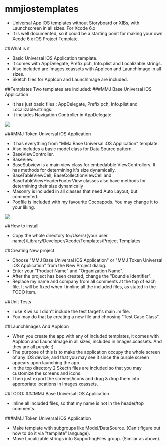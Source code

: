 # mmjiostemplates
* Universal App iOS templates without Storyboard or XIBs, with Launchscreen in all sizes. For Xcode 6.x
* It is well documented, so it could be a starting point for making your own Xcode 6.x iOS Project Template.

##What is it
* Basic Universal iOS Application template.
* It comes with AppDelegate, Prefix.pch, Info.plist and Localizable.strings.
* Also included are Images.xcassets with AppIcon and LaunchImage in all sizes.
* Sketch files for AppIcon and LaunchImage are included.

##Templates
Two templates are included:
###MMJ Base Universal iOS Application
* It has just basic files : AppDelegate, Prefix.pch, Info.plist and Localizable.strings.
* It includes Navigation Controller in AppDelegate.

<img src="https://raw.github.com//mihaelamj/mmjiostemplates/master/Images/Base.png">


###MMJ Token Universal iOS Application
* It has everything from "MMJ Base Universal iOS Application" template.
* Also includes a basic model class for Data Source pattern.
* BaseViewController.
* BaseView.
* BaseSubview is a main view class for embedabble ViewControllers. It has methods for determining it's size dynamically.
* BaseTableViewCell, BaseCollectionViewCell and BaseTableViewHeaderFooterView classes also have methods for determining their size dynamically
* Masonry is included in all classes that need Auto Layout, but commented.
* Podfile is included with my favourite Cocoapods. You may change it to your liking.

<img src="https://raw.github.com//mihaelamj/mmjiostemplates/master/Images/Token.png">



##How to install
* Copy the whole directory to:/Users/{your user name}/Library/Developer/Xcode/Templates/Project Templates

##Creating New project
* Choose "MMJ Base Universal iOS Application" or "MMJ Token Universal iOS Application" from the New Project dialog.
* Enter your "Product Name" and "Organization Name".
* After the project has been created, change the "Boundle Identifier".
* Replace my name and company from all comments at the top of each file. It will be fixed when I innline all the included files, as stated in the TODO item.

##Unit Tests
* I use Kiwi so I didn't include the test target's main .m file.
* You may do that by creating a new file and choosing "Test Case Class". 

##LaunchImages And AppIcon
* When you create the app with any of included templates, it comes with AppIcon and LaunchImage in all sizes, included in Images.xcassets. And they are all purple :)
* The purpose of this is to make the application occupy the whole screen of any iOS device, and that you may see it since the purple screen appears upon launching the app.
* In the top directory 2 Skecth files are included so that you may customize the screens and icons.
* Then just export the screens/icons and drag & drop them into appropriate locations in Images.xcassets. 



##TODO:
###MMJ Base Universal iOS Application
* Inline all included files, so that my name is not in the header/top comments.


###MMJ Token Universal iOS Application
* Make template with subgroups like Model/DataSource. (Can't figure out how to do it via "template" language).
* Move Localizable.strings into SupportingFiles group. (Similar as above).
